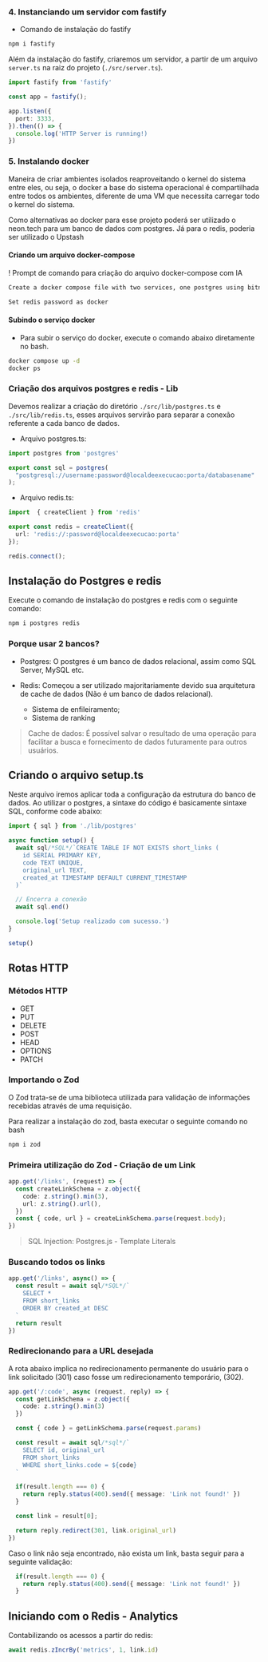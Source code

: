 ### 4. Instanciando um servidor com fastify

- Comando de instalação do fastify

```bash
npm i fastify
```

Além da instalação do fastify, criaremos um servidor, a partir de um arquivo `server.ts` na raiz do projeto (`./src/server.ts`).

```ts
import fastify from 'fastify'

const app = fastify();

app.listen({
  port: 3333,
}).then(() => {
  console.log('HTTP Server is running!)
})
```

### 5. Instalando docker

Maneira de criar ambientes isolados reaproveitando o kernel do sistema entre eles, ou seja, o docker a base do sistema operacional é compartilhada entre todos os ambientes, diferente de uma VM que necessita carregar todo o kernel do sistema.

Como alternativas ao docker para esse projeto poderá ser utilizado o neon.tech para um banco de dados com postgres. Já para o redis, poderia ser utilizado o Upstash

#### Criando um arquivo docker-compose

! Prompt de comando para criação do arquivo docker-compose com IA

```bash
Create a docker compose file with two services, one postgres using bitnami postgres image and one redis with bitnami redis, expose ports saved volumes. 

Set redis password as docker
```

#### Subindo o serviço docker

- Para subir o serviço do docker, execute o comando abaixo diretamente no bash.

```bash
docker compose up -d
docker ps 
```

### Criação dos arquivos postgres e redis - Lib

Devemos realizar a criação do diretório `./src/lib/postgres.ts` e `./src/lib/redis.ts`, esses arquivos servirão para separar a conexão referente a cada banco de dados.

- Arquivo postgres.ts:

```ts
import postgres from 'postgres'

export const sql = postgres(
  "postgresql://username:password@localdeexecucao:porta/databasename"
);
```

- Arquivo redis.ts:

```ts
import  { createClient } from 'redis'

export const redis = createClient({
  url: 'redis://:password@localdeexecucao:porta'
});

redis.connect();
```

## Instalação do Postgres e redis

Execute o comando de instalação do postgres e redis com o seguinte comando:

```bash
npm i postgres redis
```

### Porque usar 2 bancos?

- Postgres: O postgres é um banco de dados relacional, assim como SQL Server, MySQL etc.

- Redis: Começou a ser utilizado majoritariamente devido sua arquitetura de cache de dados (Não é um banco de dados relacional).

  - Sistema de enfileiramento;
  - Sistema de ranking

> Cache de dados: É possível salvar o resultado de uma operação para facilitar a busca e fornecimento de dados futuramente para outros usuários.

## Criando o arquivo setup.ts

Neste arquivo iremos aplicar toda a configuração da estrutura do banco de dados. Ao utilizar o postgres, a sintaxe do código é basicamente sintaxe SQL, conforme code abaixo:

```ts
import { sql } from './lib/postgres'

async function setup() {
  await sql/*SQL*/`CREATE TABLE IF NOT EXISTS short_links (
    id SERIAL PRIMARY KEY,
    code TEXT UNIQUE,
    original_url TEXT,
    created_at TIMESTAMP DEFAULT CURRENT_TIMESTAMP
  )`

  // Encerra a conexão
  await sql.end()

  console.log('Setup realizado com sucesso.')
} 

setup()
```

## Rotas HTTP

### Métodos HTTP

- GET
- PUT
- DELETE
- POST
- HEAD
- OPTIONS
- PATCH

### Importando o Zod

O Zod trata-se de uma biblioteca utilizada para validação de informações recebidas através de uma requisição.

Para realizar a instalação do zod, basta executar o seguinte comando no bash

```bash
npm i zod
```

### Primeira utilização do Zod - Criação de um Link

```ts
app.get('/links', (request) => {
  const createLinkSchema = z.object({
    code: z.string().min(3),
    url: z.string().url(),
  })
  const { code, url } = createLinkSchema.parse(request.body);
})
```

> SQL Injection: Postgres.js - Template Literals

### Buscando todos os links

```ts
app.get('/links', async() => {
  const result = await sql/*SQL*/`
    SELECT *
    FROM short_links
    ORDER BY created_at DESC
  `
  return result
})
```

### Redirecionando para a URL desejada

A rota abaixo implica no redirecionamento permanente do usuário para o link solicitado (301) caso fosse um redirecionamento temporário, (302).

```ts
app.get('/:code', async (request, reply) => {
  const getLinkSchema = z.object({
    code: z.string().min(3)
  })

  const { code } = getLinkSchema.parse(request.params)

  const result = await sql/*sql*/`
    SELECT id, original_url
    FROM short_links
    WHERE short_links.code = ${code}
  `

  if(result.length === 0) {
    return reply.status(400).send({ message: 'Link not found!' })
  }

  const link = result[0];

  return reply.redirect(301, link.original_url)
})
```

Caso o link não seja encontrado, não exista um link, basta seguir para a seguinte validação:

```ts
  if(result.length === 0) {
    return reply.status(400).send({ message: 'Link not found!' })
  }
```

## Iniciando com o Redis - Analytics

Contabilizando os acessos a partir do redis:

```ts
await redis.zIncrBy('metrics', 1, link.id)
```